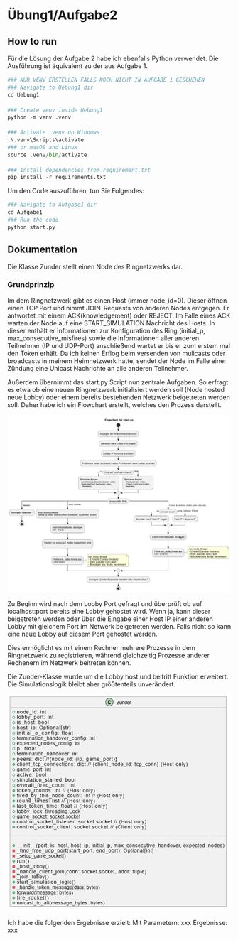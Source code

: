 # Übung1/Aufgabe2

## How to run

Für die Lösung der Aufgabe 2 habe ich ebenfalls Python verwendet.
Die Ausführung ist äquivalent zu der aus Aufgabe 1.

```python
### NUR VENV ERSTELLEN FALLS NOCH NICHT IN AUFGABE 1 GESCHEHEN
### Navigate to Uebung1 dir
cd Uebung1

### Create venv inside Uebung1
python -m venv .venv

### Activate .venv on Windows
.\.venv\Scripts\activate
### or macOS and Linux
source .venv/bin/activate

### Install dependencies from requirement.txt
pip install -r requirements.txt
```

Um den Code auszuführen, tun Sie Folgendes:

```python
### Navigate to Aufgabe1 dir
cd Aufgabe1
### Run the code
python start.py
```

## Dokumentation

Die Klasse Zunder stellt einen Node des Ringnetzwerks dar.

### Grundprinzip

Im dem Ringnetzwerk gibt es einen Host (immer node_id=0). Dieser öffnen einen TCP Port und nimmt JOIN-Requests von anderen Nodes entgegen. Er antwortet mit einem ACK(knowledgement) oder REJECT. Im Falle eines ACK warten der Node auf eine START_SIMULATION Nachricht des Hosts. In dieser enthält er Informationen zur Konfiguration des Ring (initial_p, max_consecutive_misfires) sowie die Informationen aller anderen Teilnehmer (IP und UDP-Port) anschließend wartet er bis er zum erstem mal den Token erhält. Da ich keinen Erflog beim versenden von mulicasts oder broadcasts in meinem Heimnetzwerk hatte, sendet der Node im Falle einer Zündung eine Unicast Nachrichte an alle anderen Teilnehmer.

Außerdem übernimmt das start.py Script nun zentrale Aufgaben. So erfragt es etwa ob eine neuen Ringnetzwerk initialisiert werden soll (Node hosted neue Lobby) oder einem bereits bestehenden Netzwerk beigetreten werden soll. Daher habe ich ein Flowchart erstellt, welches den Prozess darstellt.

![start.py Flowchart](./resources/start_flowchart.png)

Zu Beginn wird nach dem Lobby Port gefragt und überprüft ob auf localhost:port bereits eine Lobby gehostet wird. Wenn ja, kann dieser beigetreten werden oder über die Eingabe einer Host IP einer anderen Lobby mit gleichem Port im Netwerk beigetreten werden. Falls nicht so kann eine neue Lobby auf diesem Port gehostet werden.

Dies ermöglicht es mit einem Rechner mehrere Prozesse in dem Ringnetzwerk zu registrieren, während gleichzeitig Prozesse anderer Rechenern im Netzwerk beitreten können.

Die Zunder-Klasse wurde um die Lobby host und beitritt Funktion erweitert. Die Simulationslogik bleibt aber größtenteils unverändert.

![UML Zunder](./resources/Zunder_UML.png)

Ich habe die folgenden Ergebnisse erzielt:
Mit Parametern: xxx
Ergebnisse: xxx
